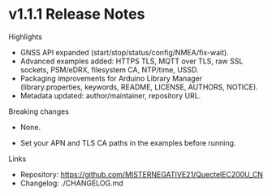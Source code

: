 # v1.1.1 Release Notes

Highlights
- GNSS API expanded (start/stop/status/config/NMEA/fix-wait).
- Advanced examples added: HTTPS TLS, MQTT over TLS, raw SSL sockets, PSM/eDRX, filesystem CA, NTP/time, USSD.
- Packaging improvements for Arduino Library Manager (library.properties, keywords, README, LICENSE, AUTHORS, NOTICE).
- Metadata updated: author/maintainer, repository URL.

Breaking changes
- None.


- Set your APN and TLS CA paths in the examples before running.

Links
- Repository: https://github.com/MISTERNEGATIVE21/QuectelEC200U_CN
- Changelog: ./CHANGELOG.md
